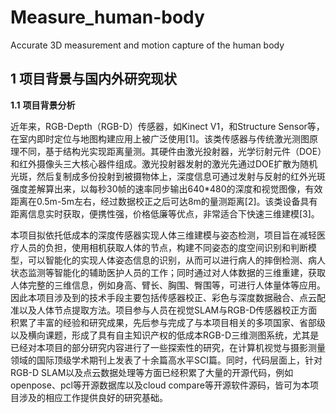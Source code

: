 # Measure_human-body
Accurate 3D measurement and motion capture of the human body

## 1    项目背景与国内外研究现状

**1.1** **项目背景分析**

近年来，RGB-Depth（RGB-D）传感器，如Kinect V1，和Structure Sensor等，在室内即时定位与地图构建应用上被广泛使用[1]。该类传感器与传统激光测图原理不同，基于结构光实现距离量测。其硬件由激光投射器，光学衍射元件（DOE）和红外摄像头三大核心器件组成。激光投射器发射的激光先通过DOE扩散为随机光斑，然后复制成多份投射到被摄物体上，深度信息可通过发射与反射的红外光斑强度差解算出来，以每秒30帧的速率同步输出640*480的深度和视觉图像，有效距离在0.5m-5m左右，经过数据校正之后可达8m的量测距离[2]。该类设备具有距离信息实时获取，便携性强，价格低廉等优点，非常适合下快速三维建模[3]。

本项目拟依托低成本的深度传感器实现人体三维建模与姿态检测，项目旨在减轻医疗人员的负担，使用相机获取人体的节点，构建不同姿态的度空间识别和判断模型，可以智能化的实现人体姿态信息的识别，从而可以进行病人的摔倒检测、病人状态监测等智能化的辅助医护人员的工作；同时通过对人体数据的三维重建，获取人体完整的三维信息，例如身高、臂长、胸围、臀围等，可进行人体量体等应用。因此本项目涉及到的技术手段主要包括传感器校正、彩色与深度数据融合、点云配准以及人体节点提取方法。项目参与人员在视觉SLAM与RGB-D传感器校正方面积累了丰富的经验和研究成果，先后参与完成了与本项目相关的多项国家、省部级以及横向课题，形成了具有自主知识产权的低成本RGB-D三维测图系统，尤其是已经对本项目的部分研究内容进行了一些探索性的研究，在计算机视觉与摄影测量领域的国际顶级学术期刊上发表了十余篇高水平SCI篇。同时，代码层面上，针对RGB-D SLAM以及点云数据处理等方面已经积累了大量的开源代码，例如openpose、pcl等开源数据库以及cloud compare等开源软件源码，皆可为本项目涉及的相应工作提供良好的研究基础。

